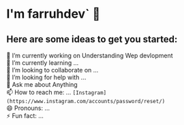 # I'm farruhdev` 👋  

## Here are some ideas to get you started:

  🔭 I’m currently working on Understanding Wep devlopment  
  🌱 I’m currently learning ...        
  👯 I’m looking to collaborate on ...  
  🤔 I’m looking for help with ...  
  💬 Ask me about Anything  
  📫 How to reach me: ... `[Instagram](https://www.instagram.com/accounts/password/reset/)`  
  😄 Pronouns: ...  
  ⚡ Fun fact: ...  

